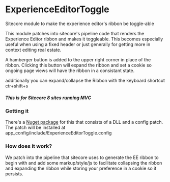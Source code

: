 # ExperienceEditorToggle
Sitecore module to make the experience editor's ribbon be toggle-able

This module patches into sitecore's pipeline code that renders the Experience Editor ribbon and makes it toggleable.  This becomes especially useful when using a fixed header or just generally for getting more in context editing real estate.

A hamberger button is added to the upper right corner in place of the ribbon.  Clicking this button will expand the ribbon and set a cookie so ongoing page views will have the ribbon in a consistant state.

additionally you can expand/collapse the Ribbon with the keyboard shortcut ctr+shift+s

##### This is for Sitecore 8 sites running MVC

### Getting it
There's a [Nuget package](https://www.nuget.org/packages/ExperienceEditorToggle/) for this that consists of a DLL and a config patch.  The patch will be installed at app_config/include/ExperienceEditorToggle.config

### How does it work?
We patch into the pipeline that sitecore uses to generate the EE ribbon to begin with and add some markup/style/js to facilitate collapsing the ribbon and expanding the ribbon while storing your preference in a cookie so it persists.
